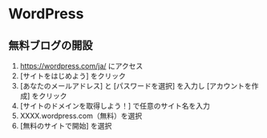 # WordPress

## 無料ブログの開設

1. https://wordpress.com/ja/ にアクセス
1. [サイトをはじめよう] をクリック
1. [あなたのメールアドレス] と [パスワードを選択] を入力し [アカウントを作成] をクリック
1. [サイトのドメインを取得しよう！] で任意のサイト名を入力
1. XXXX.wordpress.com（無料）を選択
1. [無料のサイトで開始] を選択